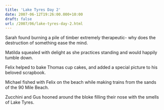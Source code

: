 ```yaml
---
title: 'Lake Tyres Day 2'
date: 2007-06-12T19:26:00.000+10:00
draft: false
url: /2007/06/lake-tyres-day-2.html
---
```


Sarah found burning a pile of timber extremely therapeutic\- why does the destruction of something ease the mind.  
  
Matilda squealed with delight as she practices standing and would happily tumble down.  
  
Felix helped to bake Thomas cup cakes, and added a special picture to his beloved scrapbook.  
  
Michael fished with Felix on the beach while making trains from the sands of the 90 Mile Beach.  
  
Zucchini and Gus hooned around the bloke filling their nose with the smells of Lake Tyres.